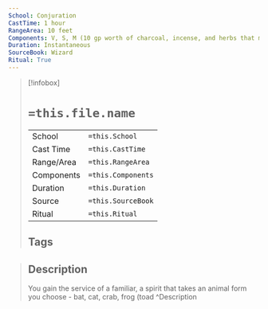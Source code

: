 ```yaml
---
School: Conjuration
CastTime: 1 hour
RangeArea: 10 feet
Components: V, S, M (10 gp worth of charcoal, incense, and herbs that must be consumed by fire in a brass brazier)
Duration: Instantaneous
SourceBook: Wizard
Ritual: True
---
```

> [!infobox]
>
> # `=this.file.name`
> |            |                    |
> | ---------- | ------------------ |
> | School     | `=this.School`     |
> | Cast Time  | `=this.CastTime`   |
> | Range/Area | `=this.RangeArea`  |
> | Components | `=this.Components` |
> | Duration   | `=this.Duration`   |
> | Source     | `=this.SourceBook` |
> | Ritual     | `=this.Ritual`     |
>## Tags
>

> ## Description
> You gain the service of a familiar, a spirit that takes an animal form you choose - bat, cat, crab, frog (toad
> ^Description